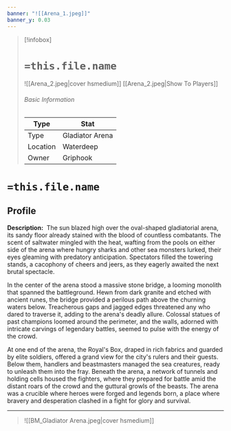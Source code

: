 ```yaml
---
banner: "![[Arena_1.jpeg]]"
banner_y: 0.03
---
```


> [!infobox]
> # `=this.file.name`
>  ![[Arena_2.jpeg|cover hsmedium]]
> [[Arena_2.jpeg|Show To Players]]
> ###### Basic Information
> Type |  Stat |
> ---|---|
> Type | Gladiator Arena |
> Location | Waterdeep  |
> Owner | Griphook |

# `=this.file.name`
## Profile

**Description:** 
The sun blazed high over the oval-shaped gladiatorial arena, its sandy floor already stained with the blood of countless combatants. The scent of saltwater mingled with the heat, wafting from the pools on either side of the arena where hungry sharks and other sea monsters lurked, their eyes gleaming with predatory anticipation. Spectators filled the towering stands, a cacophony of cheers and jeers, as they eagerly awaited the next brutal spectacle.

In the center of the arena stood a massive stone bridge, a looming monolith that spanned the battleground. Hewn from dark granite and etched with ancient runes, the bridge provided a perilous path above the churning waters below. Treacherous gaps and jagged edges threatened any who dared to traverse it, adding to the arena's deadly allure. Colossal statues of past champions loomed around the perimeter, and the walls, adorned with intricate carvings of legendary battles, seemed to pulse with the energy of the crowd.

At one end of the arena, the Royal's Box, draped in rich fabrics and guarded by elite soldiers, offered a grand view for the city's rulers and their guests. Below them, handlers and beastmasters managed the sea creatures, ready to unleash them into the fray. Beneath the arena, a network of tunnels and holding cells housed the fighters, where they prepared for battle amid the distant roars of the crowd and the guttural growls of the beasts. The arena was a crucible where heroes were forged and legends born, a place where bravery and desperation clashed in a fight for glory and survival.

---

>  ![[BM_Gladiator Arena.jpeg|cover hsmedium]]